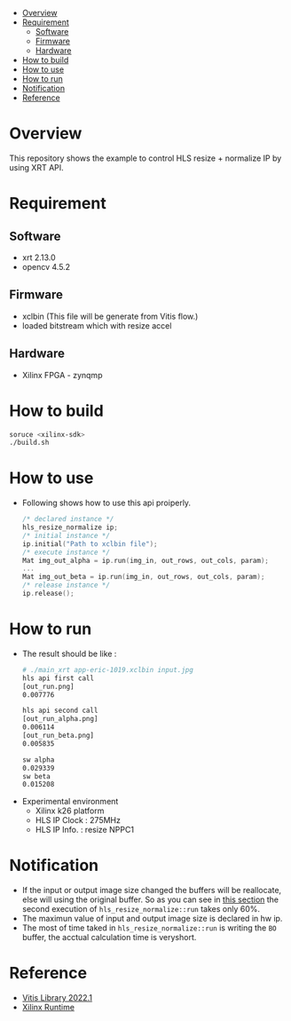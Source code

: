 <!--
 Copyright (c) 2023 innodisk Crop.
 
 This software is released under the MIT License.
 https://opensource.org/licenses/MIT
-->
- [Overview](#overview)
- [Requirement](#requirement)
  - [Software](#software)
  - [Firmware](#firmware)
  - [Hardware](#hardware)
- [How to build](#how-to-build)
- [How to use](#how-to-use)
- [How to run](#how-to-run)
- [Notification](#notification)
- [Reference](#reference)

# Overview
This repository shows the example to control HLS resize + normalize IP by using XRT API.
# Requirement
## Software
- xrt 2.13.0
- opencv 4.5.2
## Firmware
- xclbin (This file will be generate from Vitis flow.)
- loaded bitstream which with resize accel
## Hardware
- Xilinx FPGA - zynqmp

# How to build
```bash
soruce <xilinx-sdk>
./build.sh
```

# How to use
- Following shows how to use this api proiperly.
  ```cpp
  /* declared instance */
  hls_resize_normalize ip;
  /* initial instance */
  ip.initial("Path to xclbin file");
  /* execute instance */
  Mat img_out_alpha = ip.run(img_in, out_rows, out_cols, param);
  ...
  Mat img_out_beta = ip.run(img_in, out_rows, out_cols, param);
  /* release instance */
  ip.release();
  ```

# How to run
- The result should be like :
  ```bash
  # ./main_xrt app-eric-1019.xclbin input.jpg 
  hls api first call
  [out_run.png]
  0.007776

  hls api second call
  [out_run_alpha.png]
  0.006114
  [out_run_beta.png]
  0.005835

  sw alpha
  0.029339
  sw beta
  0.015208
  
  ```
- Experimental environment
  - Xilinx k26 platform
  - HLS IP Clock : 275MHz
  - HLS IP Info. : resize NPPC1
# Notification
- If the input or output image size changed the buffers will be reallocate, else will using the original buffer. So as you can see in [this section](#how-to-run) the second execution of `hls_resize_normalize::run` takes only 60%.
- The maximun value of input and output image size is declared in hw ip.
- The most of time taked in `hls_resize_normalize::run` is writing the `BO` buffer, the acctual calculation time is veryshort.

# Reference
- [Vitis Library 2022.1](https://github.com/Xilinx/Vitis_Libraries)
- [Xilinx Runtime](https://github.com/Xilinx/XRT)

